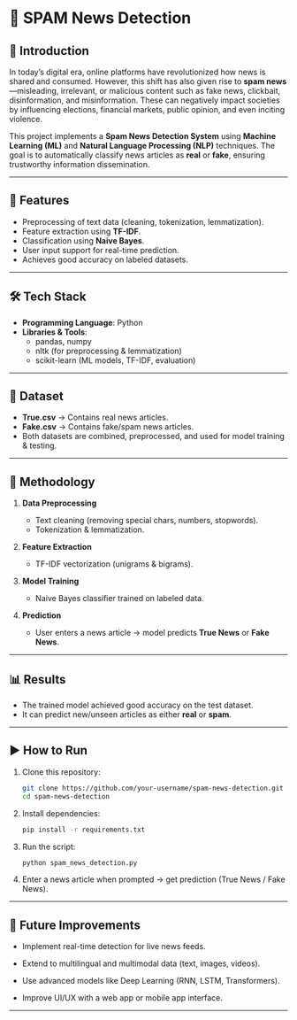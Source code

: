 # 📌 SPAM News Detection

## 📖 Introduction
In today’s digital era, online platforms have revolutionized how news is shared and consumed. However, this shift has also given rise to **spam news**—misleading, irrelevant, or malicious content such as fake news, clickbait, disinformation, and misinformation. These can negatively impact societies by influencing elections, financial markets, public opinion, and even inciting violence.

This project implements a **Spam News Detection System** using **Machine Learning (ML)** and **Natural Language Processing (NLP)** techniques. The goal is to automatically classify news articles as **real** or **fake**, ensuring trustworthy information dissemination.

---

## 🚀 Features
- Preprocessing of text data (cleaning, tokenization, lemmatization).
- Feature extraction using **TF-IDF**.
- Classification using **Naive Bayes**.
- User input support for real-time prediction.
- Achieves good accuracy on labeled datasets.

---

## 🛠️ Tech Stack
- **Programming Language**: Python  
- **Libraries & Tools**:  
  - pandas, numpy  
  - nltk (for preprocessing & lemmatization)  
  - scikit-learn (ML models, TF-IDF, evaluation)  

---

## 📂 Dataset
- **True.csv** → Contains real news articles.  
- **Fake.csv** → Contains fake/spam news articles.  
- Both datasets are combined, preprocessed, and used for model training & testing.  

---

## 🔎 Methodology
1. **Data Preprocessing**  
   - Text cleaning (removing special chars, numbers, stopwords).  
   - Tokenization & lemmatization.  

2. **Feature Extraction**  
   - TF-IDF vectorization (unigrams & bigrams).  

3. **Model Training**  
   - Naive Bayes classifier trained on labeled data.  

4. **Prediction**  
   - User enters a news article → model predicts **True News** or **Fake News**.  

---

## 📊 Results
- The trained model achieved good accuracy on the test dataset.  
- It can predict new/unseen articles as either **real** or **spam**.  

---

## ▶️ How to Run
1. Clone this repository:
   ```bash
   git clone https://github.com/your-username/spam-news-detection.git
   cd spam-news-detection
2. Install dependencies:
   ```bash
   pip install -r requirements.txt
3. Run the script:
   ```bash
   python spam_news_detection.py
4. Enter a news article when prompted → get prediction (True News / Fake News).
---



## 📌 Future Improvements

- Implement real-time detection for live news feeds.

- Extend to multilingual and multimodal data (text, images, videos).

- Use advanced models like Deep Learning (RNN, LSTM, Transformers).

- Improve UI/UX with a web app or mobile app interface.
-----
